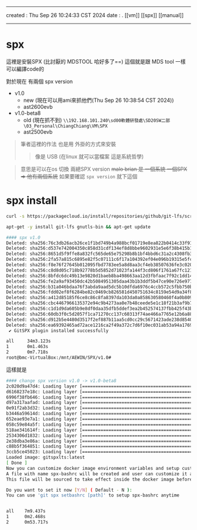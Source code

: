 -------------------------------------------------------------------------------
created	:	Thu Sep 26 10:24:33 CST 2024
date	:	.
[[vm]] [[spx]] [[manual]]

-------------------------------------------------------------------------------

#  spx   #
這裡是安裝SPX (比討厭的 MDSTOOL 哈好多了==)
這個就是跟 MDS tool 一樣 可以編譯code的

對於現在 有兩個 spx version
+ v1.0
  - new (現在可以用ami來抓他們(Thu Sep 26 10:38:54 CST 2024))
  - ast2600evb
+ v1.0-beta8
  - old (現在抓不到)
  `\\192.168.101.240\sd00軟體研發處\SD20SW二部\03_Personal\ChiangChiang\VM\SPX`
  - ast2500evb
> 筆者這裡的作法 也是用 外掛的方式來安裝
>> 像是 USB (在linux 就可以當檔案 這是系統哲學)

> 意思是可以在os 切換 兩總SPX version
~~malo brian 是 一個系統 一個SPX => 他有兩個系統~~
如果要確認  `spx version` 就下這個

#  spx install #
```bash			================start================
curl -s https://packagecloud.io/install/repositories/github/git-lfs/script.deb.sh | sudo bash
```

```bash			================start================
apt-get -y install git-lfs gnutls-bin && apt-get update
```

```bash			================start================
#### spx v1.0
Deleted: sha256:76c3db26acb26ce1f1bd749b4a988bcf01719e8ea822b0414c33f91ba1266f43
Deleted: sha256:d537e742004350c858d31cdf134ef8d8bbe9602931e5e6f38b415b18bfa2b849
Deleted: sha256:8651d5f9ffe8a832fc565de65e75298b8b1bf4bbd6c31a2c4308fb32cedeb95d
Deleted: sha256:2fa57a815c6895e82f5c07111c6f17a104392ef04e096b19315e5fc3c5b0bf6a
Deleted: sha256:f8e76f27645b012095fbd7783ee5a8d8aa3cf4eb38507636fe3c0209bf7328ba
Deleted: sha256:c8d8d05c718b92778b5d5852d71023fa144f3cd806f1761a67fc121471ab00e6
Deleted: sha256:8bfdc6dc49b13e9820d1baeb8ba498663aa12d3fbfaac7f92c1dd1416a921bc0
Deleted: sha256:fe2a9af93450dc42b5084951305daa43b1b3ddf5b47ce90e726e977dff42dd92
Deleted: sha256:b31a046bdaa76f3abda9aad5dc5b10dfda6976c4ccb572c5fbb750b4c0c49a30
Deleted: sha256:fdd02ef8f6284be82c0469cb826581d450751634c8159e54d9a34f8c7044ce75
Deleted: sha256:a412d85185f6ce8c86c8fa8397da103da0a858630580460f4a0b809493a673a5
Deleted: sha256:cbc4467966135372e94c9b4273aa0e7b48ceede5e1c18f21b3af9b725676af59
Deleted: sha256:c1d1d9da605b9e8df0daa35dfb5ddef3ea2b452574137fbb425f43bee509568c
Deleted: sha256:60db3f0c5d2057f1ca71270cc137c60313f74ae466a7765e12b6a88ba82023fc
Deleted: sha256:d912b5e4480d3517f2ef887b11aa5cd0cc29c5671423ade238d8540c139cb98e
Deleted: sha256:ea69392465ad72ace1216ca2f49a372c7d6f10ec031ab53a94a17699c9ab4185
 ✔ GitSPX plugin installed successfully

all     34m3.123s
1       0m1.463s
2       0m7.718s
root@bmc-VirtualBox:/mnt/AEWIN/SPX/v1.0#
```
這樣就是


```bash			================start================
#### change spx version v1.0 -> v1.0-beta8
2c020d9a47d4: Loading layer [==================================================>]  23.55kB/23.55kB
d6168237e18c: Loading layer [==================================================>]  36.35kB/36.35kB
6996f38fb646: Loading layer [==================================================>]  13.82kB/13.82kB
d97a317aafad: Loading layer [==================================================>]  11.26kB/11.26kB
0e91f2ab3d32: Loading layer [==================================================>]  28.67kB/28.67kB
b3446a59614d: Loading layer [==================================================>]   5.12kB/5.12kB
652eae93e7a1: Loading layer [==================================================>]  4.096kB/4.096kB
058c59e84a5f: Loading layer [==================================================>]  4.096kB/4.096kB
518ae341614f: Loading layer [==================================================>]    150kB/150kB
2534306d1832: Loading layer [==================================================>]  6.144kB/6.144kB
2e38dba3e86a: Loading layer [==================================================>]   2.56kB/2.56kB
c88b5f364851: Loading layer [==================================================>]  3.584kB/3.584kB
3ccb5ce45023: Loading layer [==================================================>]  4.096kB/4.096kB
Loaded image: gitspxlts:latest
[ Done ]
Now you can customize docker image environment variables and setup custom alias inside it.
A file with name spx-bashrc will be created and user can customize it as they want.
This file will be sourced to take effect inside the docker image before processing any command

Do you want to set it now [Y/N] ( Default - N ):
You can use 'git spx setbashrc [path]' to setup spx-bashrc anytime


all    7m9.437s
1      0m2.468s
2      0m53.717s
```
